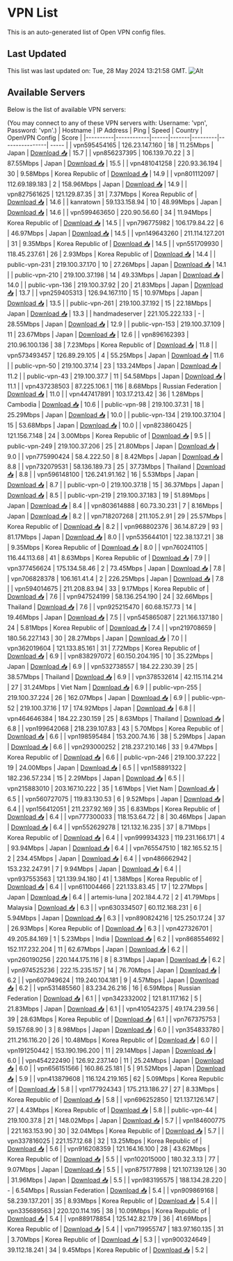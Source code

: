 # VPN List

This is an auto-generated list of Open VPN config files.

## Last Updated

This list was last updated on: Tue, 28 May 2024 13:21:58 GMT.
![Alt](https://repobeats.axiom.co/api/embed/186b98318ef1479477931607c1ad7d823f12451f.svg "Repobeats analytics image")

## Available Servers

Below is the list of available VPN servers:

(You may connect to any of these VPN servers with: Username: 'vpn', Password: 'vpn'.)
| Hostname | IP Address | Ping | Speed | Country | OpenVPN Config | Score |
|----------|------------|------|-------|---------|----------------| ----- |
| vpn595454165 | 126.23.147.160 | 18 | 11.25Mbps | Japan | [Download 📥](./configs/server_0_JP.ovpn) | 15.7 |
| vpn856237395 | 106.139.70.22 | 3 | 87.55Mbps | Japan | [Download 📥](./configs/server_1_JP.ovpn) | 15.5 |
| vpn481041258 | 220.93.36.194 | 30 | 9.58Mbps | Korea Republic of | [Download 📥](./configs/server_2_KR.ovpn) | 14.9 |
| vpn801112097 | 112.69.189.183 | 2 | 158.96Mbps | Japan | [Download 📥](./configs/server_3_JP.ovpn) | 14.9 |
| vpn827561625 | 121.129.87.35 | 31 | 7.37Mbps | Korea Republic of | [Download 📥](./configs/server_4_KR.ovpn) | 14.6 |
| kanratown | 59.133.158.94 | 10 | 48.99Mbps | Japan | [Download 📥](./configs/server_5_JP.ovpn) | 14.6 |
| vpn599463650 | 220.90.56.60 | 34 | 11.94Mbps | Korea Republic of | [Download 📥](./configs/server_6_KR.ovpn) | 14.5 |
| vpn796775982 | 106.179.84.22 | 6 | 46.97Mbps | Japan | [Download 📥](./configs/server_7_JP.ovpn) | 14.5 |
| vpn149643260 | 211.114.127.201 | 31 | 9.35Mbps | Korea Republic of | [Download 📥](./configs/server_8_KR.ovpn) | 14.5 |
| vpn551709930 | 118.45.237.61 | 26 | 2.93Mbps | Korea Republic of | [Download 📥](./configs/server_9_KR.ovpn) | 14.4 |
| public-vpn-231 | 219.100.37.170 | 10 | 27.26Mbps | Japan | [Download 📥](./configs/server_10_JP.ovpn) | 14.1 |
| public-vpn-210 | 219.100.37.198 | 14 | 49.33Mbps | Japan | [Download 📥](./configs/server_11_JP.ovpn) | 14.0 |
| public-vpn-136 | 219.100.37.92 | 20 | 21.83Mbps | Japan | [Download 📥](./configs/server_12_JP.ovpn) | 13.7 |
| vpn259405313 | 126.94.167.110 | 15 | 10.97Mbps | Japan | [Download 📥](./configs/server_13_JP.ovpn) | 13.5 |
| public-vpn-261 | 219.100.37.192 | 15 | 22.18Mbps | Japan | [Download 📥](./configs/server_14_JP.ovpn) | 13.3 |
| handmadeserver | 221.105.222.133 | - | 28.55Mbps | Japan | [Download 📥](./configs/server_15_JP.ovpn) | 12.9 |
| public-vpn-153 | 219.100.37.109 | 11 | 23.67Mbps | Japan | [Download 📥](./configs/server_16_JP.ovpn) | 12.6 |
| vpn896162393 | 210.96.100.136 | 38 | 7.23Mbps | Korea Republic of | [Download 📥](./configs/server_17_KR.ovpn) | 11.8 |
| vpn573493457 | 126.89.29.105 | 4 | 55.25Mbps | Japan | [Download 📥](./configs/server_18_JP.ovpn) | 11.6 |
| public-vpn-50 | 219.100.37.14 | 23 | 133.24Mbps | Japan | [Download 📥](./configs/server_19_JP.ovpn) | 11.2 |
| public-vpn-43 | 219.100.37.7 | 11 | 54.58Mbps | Japan | [Download 📥](./configs/server_20_JP.ovpn) | 11.1 |
| vpn437238503 | 87.225.106.1 | 116 | 8.68Mbps | Russian Federation | [Download 📥](./configs/server_21_RU.ovpn) | 11.0 |
| vpn447417891 | 103.17.213.42 | 36 | 1.28Mbps | Cambodia | [Download 📥](./configs/server_22_KH.ovpn) | 10.6 |
| public-vpn-98 | 219.100.37.31 | 18 | 25.29Mbps | Japan | [Download 📥](./configs/server_23_JP.ovpn) | 10.0 |
| public-vpn-134 | 219.100.37.104 | 15 | 53.68Mbps | Japan | [Download 📥](./configs/server_24_JP.ovpn) | 10.0 |
| vpn823860425 | 121.156.7.148 | 24 | 3.00Mbps | Korea Republic of | [Download 📥](./configs/server_25_KR.ovpn) | 9.5 |
| public-vpn-249 | 219.100.37.206 | 25 | 21.80Mbps | Japan | [Download 📥](./configs/server_26_JP.ovpn) | 9.0 |
| vpn775990424 | 58.4.222.50 | 8 | 8.42Mbps | Japan | [Download 📥](./configs/server_27_JP.ovpn) | 8.8 |
| vpn732079531 | 58.136.189.73 | 25 | 37.73Mbps | Thailand | [Download 📥](./configs/server_28_TH.ovpn) | 8.8 |
| vpn596148100 | 126.241.91.162 | 16 | 5.53Mbps | Japan | [Download 📥](./configs/server_29_JP.ovpn) | 8.7 |
| public-vpn-0 | 219.100.37.18 | 15 | 36.37Mbps | Japan | [Download 📥](./configs/server_30_JP.ovpn) | 8.5 |
| public-vpn-219 | 219.100.37.183 | 19 | 51.89Mbps | Japan | [Download 📥](./configs/server_31_JP.ovpn) | 8.4 |
| vpn803614888 | 60.73.30.231 | 7 | 8.16Mbps | Japan | [Download 📥](./configs/server_32_JP.ovpn) | 8.2 |
| vpn718207268 | 211.105.2.91 | 29 | 25.57Mbps | Korea Republic of | [Download 📥](./configs/server_33_KR.ovpn) | 8.2 |
| vpn968802376 | 36.14.87.29 | 93 | 81.17Mbps | Japan | [Download 📥](./configs/server_34_JP.ovpn) | 8.0 |
| vpn535644101 | 122.38.137.21 | 38 | 9.35Mbps | Korea Republic of | [Download 📥](./configs/server_35_KR.ovpn) | 8.0 |
| vpn760241105 | 116.44.113.68 | 41 | 8.63Mbps | Korea Republic of | [Download 📥](./configs/server_36_KR.ovpn) | 7.9 |
| vpn377456624 | 175.134.58.46 | 2 | 73.45Mbps | Japan | [Download 📥](./configs/server_37_JP.ovpn) | 7.8 |
| vpn706828378 | 106.161.41.4 | 2 | 226.25Mbps | Japan | [Download 📥](./configs/server_38_JP.ovpn) | 7.8 |
| vpn594014675 | 211.208.83.94 | 33 | 9.17Mbps | Korea Republic of | [Download 📥](./configs/server_39_KR.ovpn) | 7.6 |
| vpn947524199 | 58.136.254.190 | 24 | 32.66Mbps | Thailand | [Download 📥](./configs/server_40_TH.ovpn) | 7.6 |
| vpn925215470 | 60.68.157.73 | 14 | 19.46Mbps | Japan | [Download 📥](./configs/server_41_JP.ovpn) | 7.5 |
| vpn545865087 | 221.166.137.180 | 24 | 5.81Mbps | Korea Republic of | [Download 📥](./configs/server_42_KR.ovpn) | 7.4 |
| vpn219708659 | 180.56.227.143 | 30 | 28.27Mbps | Japan | [Download 📥](./configs/server_43_JP.ovpn) | 7.0 |
| vpn362019604 | 121.133.85.161 | 31 | 7.72Mbps | Korea Republic of | [Download 📥](./configs/server_44_KR.ovpn) | 6.9 |
| vpn838297072 | 60.150.204.195 | 10 | 35.22Mbps | Japan | [Download 📥](./configs/server_45_JP.ovpn) | 6.9 |
| vpn532738557 | 184.22.230.39 | 25 | 38.57Mbps | Thailand | [Download 📥](./configs/server_46_TH.ovpn) | 6.9 |
| vpn378532614 | 42.115.114.214 | 27 | 31.24Mbps | Viet Nam | [Download 📥](./configs/server_47_VN.ovpn) | 6.9 |
| public-vpn-255 | 219.100.37.224 | 26 | 162.07Mbps | Japan | [Download 📥](./configs/server_48_JP.ovpn) | 6.9 |
| public-vpn-52 | 219.100.37.16 | 17 | 174.92Mbps | Japan | [Download 📥](./configs/server_49_JP.ovpn) | 6.8 |
| vpn464646384 | 184.22.230.159 | 25 | 8.63Mbps | Thailand | [Download 📥](./configs/server_50_TH.ovpn) | 6.8 |
| vpn199642068 | 218.239.107.83 | 43 | 5.70Mbps | Korea Republic of | [Download 📥](./configs/server_51_KR.ovpn) | 6.6 |
| vpn198595484 | 153.200.74.16 | 38 | 5.29Mbps | Japan | [Download 📥](./configs/server_52_JP.ovpn) | 6.6 |
| vpn293000252 | 218.237.210.146 | 33 | 9.47Mbps | Korea Republic of | [Download 📥](./configs/server_53_KR.ovpn) | 6.6 |
| public-vpn-246 | 219.100.37.222 | 19 | 24.00Mbps | Japan | [Download 📥](./configs/server_54_JP.ovpn) | 6.5 |
| vpn158891322 | 182.236.57.234 | 15 | 2.29Mbps | Japan | [Download 📥](./configs/server_55_JP.ovpn) | 6.5 |
| vpn215883010 | 203.167.10.222 | 35 | 1.61Mbps | Viet Nam | [Download 📥](./configs/server_56_VN.ovpn) | 6.5 |
| vpn560727075 | 119.83.130.53 | 6 | 9.52Mbps | Japan | [Download 📥](./configs/server_57_JP.ovpn) | 6.4 |
| vpn156412051 | 211.237.92.169 | 35 | 6.83Mbps | Korea Republic of | [Download 📥](./configs/server_58_KR.ovpn) | 6.4 |
| vpn777300033 | 118.153.64.72 | 8 | 30.46Mbps | Japan | [Download 📥](./configs/server_59_JP.ovpn) | 6.4 |
| vpn552629278 | 121.132.16.235 | 37 | 8.71Mbps | Korea Republic of | [Download 📥](./configs/server_60_KR.ovpn) | 6.4 |
| vpn999934323 | 119.231.166.171 | 4 | 93.94Mbps | Japan | [Download 📥](./configs/server_61_JP.ovpn) | 6.4 |
| vpn765547510 | 182.165.52.15 | 2 | 234.45Mbps | Japan | [Download 📥](./configs/server_62_JP.ovpn) | 6.4 |
| vpn486662942 | 153.232.247.91 | 7 | 9.94Mbps | Japan | [Download 📥](./configs/server_63_JP.ovpn) | 6.4 |
| vpn937553563 | 121.139.94.180 | 41 | 1.38Mbps | Korea Republic of | [Download 📥](./configs/server_64_KR.ovpn) | 6.4 |
| vpn611004466 | 221.133.83.45 | 17 | 12.27Mbps | Japan | [Download 📥](./configs/server_65_JP.ovpn) | 6.4 |
| artemis-luna | 202.184.4.72 | 2 | 41.79Mbps | Malaysia | [Download 📥](./configs/server_66_MY.ovpn) | 6.3 |
| vpn630334507 | 60.112.168.231 | 6 | 5.94Mbps | Japan | [Download 📥](./configs/server_67_JP.ovpn) | 6.3 |
| vpn890824216 | 125.250.17.24 | 37 | 26.93Mbps | Korea Republic of | [Download 📥](./configs/server_68_KR.ovpn) | 6.3 |
| vpn427326701 | 49.205.84.169 | 1 | 5.23Mbps | India | [Download 📥](./configs/server_69_IN.ovpn) | 6.2 |
| vpn868554692 | 152.117.232.204 | 11 | 62.67Mbps | Japan | [Download 📥](./configs/server_70_JP.ovpn) | 6.2 |
| vpn260190256 | 220.144.175.116 | 8 | 8.31Mbps | Japan | [Download 📥](./configs/server_71_JP.ovpn) | 6.2 |
| vpn974525236 | 222.15.235.157 | 14 | 76.70Mbps | Japan | [Download 📥](./configs/server_72_JP.ovpn) | 6.2 |
| vpn607949624 | 119.240.104.181 | 9 | 4.57Mbps | Japan | [Download 📥](./configs/server_73_JP.ovpn) | 6.2 |
| vpn531485560 | 83.234.26.216 | 16 | 6.59Mbps | Russian Federation | [Download 📥](./configs/server_74_RU.ovpn) | 6.1 |
| vpn342332002 | 121.81.117.162 | 5 | 21.83Mbps | Japan | [Download 📥](./configs/server_75_JP.ovpn) | 6.1 |
| vpn410542375 | 49.174.239.56 | 39 | 28.63Mbps | Korea Republic of | [Download 📥](./configs/server_76_KR.ovpn) | 6.1 |
| vpn767375753 | 59.157.68.90 | 3 | 8.98Mbps | Japan | [Download 📥](./configs/server_77_JP.ovpn) | 6.0 |
| vpn354833780 | 211.216.116.20 | 26 | 10.48Mbps | Korea Republic of | [Download 📥](./configs/server_78_KR.ovpn) | 6.0 |
| vpn191250442 | 153.190.196.200 | 11 | 29.14Mbps | Japan | [Download 📥](./configs/server_79_JP.ovpn) | 6.0 |
| vpn454222490 | 126.92.237.140 | 11 | 25.24Mbps | Japan | [Download 📥](./configs/server_80_JP.ovpn) | 6.0 |
| vpn656151566 | 160.86.25.181 | 5 | 91.52Mbps | Japan | [Download 📥](./configs/server_81_JP.ovpn) | 5.9 |
| vpn413879608 | 116.124.219.165 | 62 | 5.09Mbps | Korea Republic of | [Download 📥](./configs/server_82_KR.ovpn) | 5.8 |
| vpn177924343 | 175.213.186.27 | 27 | 8.33Mbps | Korea Republic of | [Download 📥](./configs/server_83_KR.ovpn) | 5.8 |
| vpn696252850 | 121.137.126.147 | 27 | 4.43Mbps | Korea Republic of | [Download 📥](./configs/server_84_KR.ovpn) | 5.8 |
| public-vpn-44 | 219.100.37.8 | 21 | 148.02Mbps | Japan | [Download 📥](./configs/server_85_JP.ovpn) | 5.7 |
| vpn184600775 | 221.163.153.90 | 30 | 32.04Mbps | Korea Republic of | [Download 📥](./configs/server_86_KR.ovpn) | 5.7 |
| vpn337816025 | 221.157.12.68 | 32 | 13.25Mbps | Korea Republic of | [Download 📥](./configs/server_87_KR.ovpn) | 5.6 |
| vpn916208359 | 121.164.16.100 | 28 | 43.62Mbps | Korea Republic of | [Download 📥](./configs/server_88_KR.ovpn) | 5.5 |
| vpn102015000 | 180.32.3.13 | 77 | 9.07Mbps | Japan | [Download 📥](./configs/server_89_JP.ovpn) | 5.5 |
| vpn875177898 | 121.107.139.126 | 30 | 31.96Mbps | Japan | [Download 📥](./configs/server_90_JP.ovpn) | 5.5 |
| vpn983195575 | 188.134.28.220 | - | 6.54Mbps | Russian Federation | [Download 📥](./configs/server_91_RU.ovpn) | 5.4 |
| vpn909869168 | 58.239.137.201 | 35 | 8.93Mbps | Korea Republic of | [Download 📥](./configs/server_92_KR.ovpn) | 5.4 |
| vpn335689563 | 220.120.114.195 | 38 | 10.09Mbps | Korea Republic of | [Download 📥](./configs/server_93_KR.ovpn) | 5.4 |
| vpn889178854 | 125.142.82.179 | 36 | 41.69Mbps | Korea Republic of | [Download 📥](./configs/server_94_KR.ovpn) | 5.4 |
| vpn719955747 | 183.97.160.135 | 31 | 3.70Mbps | Korea Republic of | [Download 📥](./configs/server_95_KR.ovpn) | 5.3 |
| vpn900324649 | 39.112.18.241 | 34 | 9.45Mbps | Korea Republic of | [Download 📥](./configs/server_96_KR.ovpn) | 5.2 |
